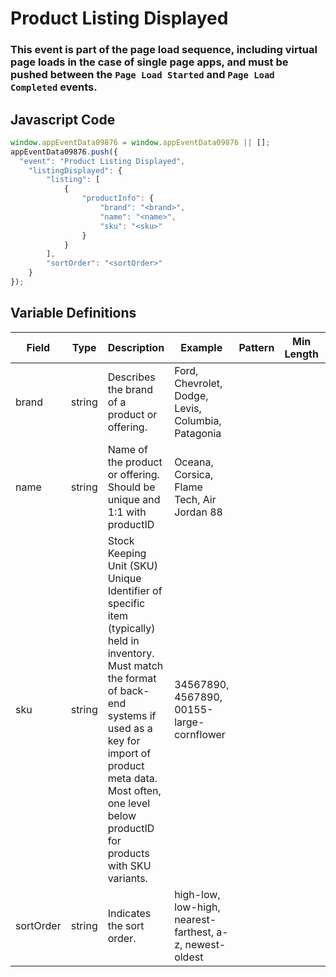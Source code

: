 # Product Listing Displayed

### This event is part of the page load sequence, including virtual page loads in the case of single page apps, and must be pushed between the `Page Load Started` and `Page Load Completed` events.

## Javascript Code
```js
window.appEventData09876 = window.appEventData09876 || [];
appEventData09876.push({
  "event": "Product Listing Displayed",
    "listingDisplayed": {
        "listing": [
            {
                "productInfo": {
                    "brand": "<brand>",
                    "name": "<name>",
                    "sku": "<sku>"
                }
            }
        ],
        "sortOrder": "<sortOrder>"
    }
});
```

## Variable Definitions

|Field|Type|Description|Example|Pattern|Min Length|Max Length|Minimum|Maximum|Multiple Of|
| --- | --- | --- | --- | --- | --- | --- | --- | --- | --- |
|brand|string|Describes the brand of a product or offering.|Ford, Chevrolet, Dodge, Levis, Columbia, Patagonia|||||||
|name|string|Name of the product or offering.  Should be unique and 1:1 with productID|Oceana, Corsica, Flame Tech, Air Jordan 88|||||||
|sku|string|Stock Keeping Unit \(SKU\) Unique Identifier of specific item \(typically\) held in inventory.  Must match the format of back-end systems if used as a key for import of product meta data. Most often, one level below productID for products with SKU variants. |34567890, 4567890, 00155-large-cornflower|||||||
|sortOrder|string|Indicates the sort order.|high-low, low-high, nearest-farthest, a-z, newest-oldest|||||||



